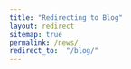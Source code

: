 ```yaml
---
title: "Redirecting to Blog"
layout: redirect
sitemap: true
permalink: /news/
redirect_to:  "/blog/"
---
```

